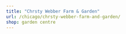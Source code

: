 ```yaml
---
title: "Chrsty Webber Farm & Garden"
url: /chicago/chrsty-webber-farm-and-garden/
shop: garden centre
---
```

